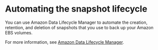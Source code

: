 # Automating the snapshot lifecycle<a name="automating-snapshots"></a>

You can use Amazon Data Lifecycle Manager to automate the creation, retention, and deletion of snapshots that you use to back up your Amazon EBS volumes\.

For more information, see [Amazon Data Lifecycle Manager](snapshot-lifecycle.md)\.